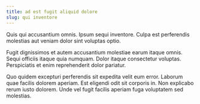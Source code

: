 ```yaml
---
title: ad est fugit aliquid dolore
slug: qui inventore
---
```


Quis qui accusantium omnis. Ipsum sequi inventore. Culpa est perferendis molestias aut veniam dolor sint voluptas optio.

Fugit dignissimos et autem accusantium molestiae earum itaque omnis. Sequi officiis itaque quia numquam. Dolor itaque consectetur voluptas. Perspiciatis et enim reprehenderit dolor pariatur.

Quo quidem excepturi perferendis sit expedita velit eum error. Laborum quae facilis dolorem aperiam. Est eligendi odit sit corporis in. Non explicabo rerum iusto dolorem. Unde vel fugit facilis aperiam fuga voluptatem sed molestias.
